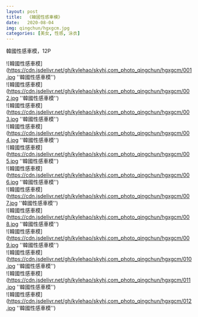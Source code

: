 ```yaml
---
layout: post
title:  《韓國性感車模》
date:   2020-08-04
img: qingchun/hgxgcm.jpg
categories: [美女, 性感, 泳衣]
---
```


韓國性感車模，12P

![韓國性感車模](https://cdn.jsdelivr.net/gh/kylehao/skyhj.com_photo_qingchun/hgxgcm/001.jpg ''韓國性感車模'') <br>
![韓國性感車模](https://cdn.jsdelivr.net/gh/kylehao/skyhj.com_photo_qingchun/hgxgcm/002.jpg ''韓國性感車模'') <br>
![韓國性感車模](https://cdn.jsdelivr.net/gh/kylehao/skyhj.com_photo_qingchun/hgxgcm/003.jpg ''韓國性感車模'') <br>
![韓國性感車模](https://cdn.jsdelivr.net/gh/kylehao/skyhj.com_photo_qingchun/hgxgcm/004.jpg ''韓國性感車模'') <br>
![韓國性感車模](https://cdn.jsdelivr.net/gh/kylehao/skyhj.com_photo_qingchun/hgxgcm/005.jpg ''韓國性感車模'') <br>
![韓國性感車模](https://cdn.jsdelivr.net/gh/kylehao/skyhj.com_photo_qingchun/hgxgcm/006.jpg ''韓國性感車模'') <br>
![韓國性感車模](https://cdn.jsdelivr.net/gh/kylehao/skyhj.com_photo_qingchun/hgxgcm/007.jpg ''韓國性感車模'') <br>
![韓國性感車模](https://cdn.jsdelivr.net/gh/kylehao/skyhj.com_photo_qingchun/hgxgcm/008.jpg ''韓國性感車模'') <br>
![韓國性感車模](https://cdn.jsdelivr.net/gh/kylehao/skyhj.com_photo_qingchun/hgxgcm/009.jpg ''韓國性感車模'') <br>
![韓國性感車模](https://cdn.jsdelivr.net/gh/kylehao/skyhj.com_photo_qingchun/hgxgcm/010.jpg ''韓國性感車模'') <br>
![韓國性感車模](https://cdn.jsdelivr.net/gh/kylehao/skyhj.com_photo_qingchun/hgxgcm/011.jpg ''韓國性感車模'') <br>
![韓國性感車模](https://cdn.jsdelivr.net/gh/kylehao/skyhj.com_photo_qingchun/hgxgcm/012.jpg ''韓國性感車模'') <br>
